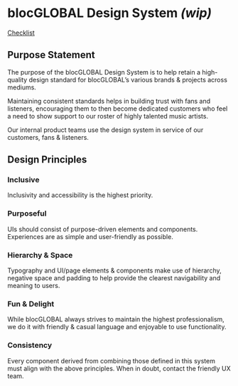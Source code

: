 # blocGLOBAL Design System _(wip)_

[Checklist](https://www.designsystemchecklist.com/export/ZGwtYnJhbmQtdmlzaW9uLGRsLWJyYW5kLXByaW5jaXBsZXMsZGwtYnJhbmQtdG9uZSxkbC1sb2dvLW1vbm8sdC1kZXNpZ24tZWRpdG9y)

## Purpose Statement

The purpose of the blocGLOBAL Design System is to help retain a high-quality design standard for blocGLOBAL’s various brands & projects across mediums.

Maintaining consistent standards helps in building trust with fans and listeners, encouraging them to then become dedicated customers who feel a need to show support to our roster of highly talented music artists.

Our internal product teams use the design system in service of our customers, fans & listeners.

## Design Principles

### Inclusive

Inclusivity and accessibility is the highest priority.

### Purposeful

UIs should consist of purpose-driven elements and components. Experiences are as simple and user-friendly as possible.

### Hierarchy & Space

Typography and UI/page elements & components make use of hierarchy, negative space and padding to help provide the clearest navigability and meaning to users.

### Fun & Delight

While blocGLOBAL always strives to maintain the highest professionalism, we do it with friendly & casual language and enjoyable to use functionality.

### Consistency

Every component derived from combining those defined in this system must align with the above principles. When in doubt, contact the friendly UX team.
